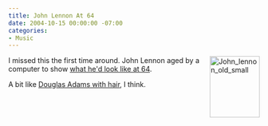```yaml
---
title: John Lennon At 64
date: 2004-10-15 00:00:00 -07:00
categories:
- Music
---
```


<a href="http://torrez.typepad.com/photos/uncategorized/john_lennon_old_small.jpg" onclick="window.open(this.href, '_blank', 'width=216,height=266,scrollbars=no,resizable=no,toolbar=no,directories=no,location=no,menubar=no,status=no,left=0,top=0'); return false"><img alt="John_lennon_old_small" title="John_lennon_old_small" src="http://notes.torrez.org/images/john_lennon_old_small.jpg" width="100" height="123" border="0" style="float: right; margin: 0px 0px 5px 5px;" /></a>
<p>
I missed this the first time around. John Lennon aged by a computer to show <a href="http://calvin.st-andrews.ac.uk/external_relations/fp_news_article.cfm?reference=710">what he'd look like at 64</a>.
</p>
<p>
A bit like <a href="http://www.todayinliterature.com/assets/photos/a/douglas-adams-mette-moller-200x295.jpg">Douglas Adams with hair</a>, I think.
</p>
